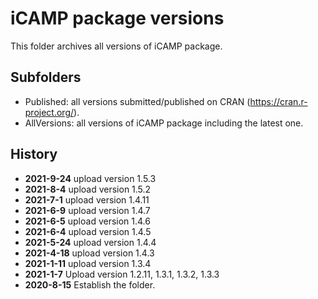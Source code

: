 # iCAMP package versions
This folder archives all versions of iCAMP package.
## Subfolders
- Published: all versions submitted/published on CRAN (https://cran.r-project.org/).
- AllVersions: all versions of iCAMP package including the latest one.
## History
- **2021-9-24** upload version 1.5.3
- **2021-8-4** upload version 1.5.2
- **2021-7-1** upload version 1.4.11
- **2021-6-9** upload version 1.4.7
- **2021-6-5** upload version 1.4.6
- **2021-6-4** upload version 1.4.5
- **2021-5-24** upload version 1.4.4
- **2021-4-18** upload version 1.4.3
- **2021-1-11** upload version 1.3.4
- **2021-1-7** Upload version 1.2.11, 1.3.1, 1.3.2, 1.3.3
- **2020-8-15** Establish the folder.

